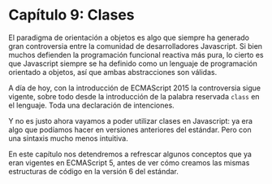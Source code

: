 # Capítulo 9: Clases

El paradigma de orientación a objetos es algo que siempre ha generado gran controversia entre la comunidad de desarrolladores Javascript. Si bien muchos defienden la programación funcional reactiva más pura, lo cierto es que Javascript siempre se ha definido como un lenguaje de programación orientado a objetos, así que ambas abstracciones son válidas.

A día de hoy, con la introducción de ECMAScript 2015 la controversia sigue vigente, sobre todo desde la introducción de la palabra reservada `class` en el lenguaje. Toda una declaración de intenciones.

Y no es justo ahora vayamos a poder utilizar clases en Javascript: ya era algo que podíamos hacer en versiones anteriores del estándar. Pero con una sintaxis mucho menos intuitiva.

En este capítulo nos detendremos a refrescar algunos conceptos que ya eran vigentes en ECMAScript 5, antes de ver cómo creamos las mismas estructuras de código en la versión 6 del estándar.